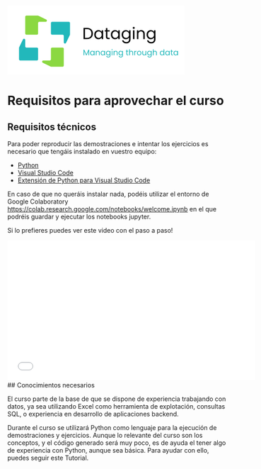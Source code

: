 ![Dataging](https://raw.githubusercontent.com/dataging/public-resources/61263724aea5476ba5ebf38478beada519091957/logodataging.png)

# Requisitos para aprovechar el curso

## Requisitos técnicos
Para poder reproducir las demostraciones e intentar los ejercicios es necesario que tengáis instalado en vuestro equipo:

- [Python](https://github.com/antoniosql/Intro-Python/blob/main/Requisitos/Instalar%20Python.md)
- [Visual Studio Code](https://github.com/antoniosql/Intro-Python/blob/main/Requisitos/Instalar%20Visual%20Studio%20Code.md)
- [Extensión de Python para Visual Studio Code](https://github.com/antoniosql/Intro-Python/blob/main/Requisitos/Instalar%20el%20complemento%20de%20Python.md)

En caso de que no queráis instalar nada, podéis utilizar el entorno de Google Colaboratory https://colab.research.google.com/notebooks/welcome.ipynb en el que podréis guardar y ejecutar los notebooks jupyter. 

Si lo prefieres puedes ver este video con el paso a paso!

<iframe width="560" height="315" src="[https://www.youtube.com/embed/video-id](https://youtu.be/Oa_Zo8jtsTE?si=1_UDgsYbVTucDF6c)" frameborder="0" allow="accelerometer; autoplay; clipboard-write; encrypted-media; gyroscope; picture-in-picture" allowfullscreen></iframe>
## Conocimientos necesarios

El curso parte de la base de que se dispone de experiencia trabajando con datos, ya sea utilizando Excel como herramienta de explotación, consultas SQL, o experiencia en desarrollo de aplicaciones backend. 

Durante el curso se utilizará Python como lenguaje para la ejecución de demostraciones y ejercicios. Aunque lo relevante del curso son los conceptos, y el código generado será muy poco, es de ayuda el tener algo de experiencia con Python, aunque sea básica. Para ayudar con ello, puedes seguir este Tutorial. 
